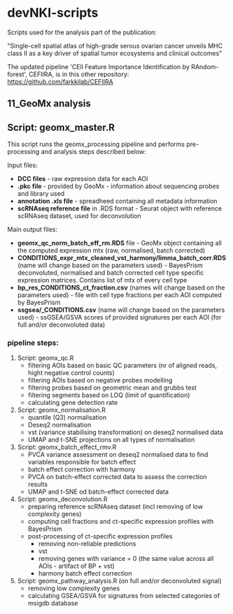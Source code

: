 # devNKI-scripts

Scripts used for the analysis part of the publication:

"Single-cell spatial atlas of high-grade serous ovarian cancer unveils MHC class II as a key driver of spatial tumor ecosystems and clinical outcomes"


The updated pipeline 'CEll Feature Importance Identification by RAndom-forest', CEFIIRA, is in this other repository: https://github.com/farkkilab/CEFIIRA

## 11_GeoMx analysis

## Script: geomx_master.R
This script runs the geomx_processing pipeline and performs pre-processing and analysis steps described below:

Input files:
* **DCC files** - raw expression data for each AOI
* **.pkc file** - provided by GeoMx - information about sequencing probes and library used
* **annotation .xls file** - spreadheed containing all metadata information
* **scRNAseq reference file** in .RDS format - Seurat object with reference scRNAseq dataset, used for deconvolution

Main output files:
* **geomx_qc_norm_batch_eff_rm.RDS** file - GeoMx object containing all the computed expression mtx (raw, normalised, batch corrected)
* **CONDITIONS_expr_mtx_cleaned_vst_harmony/limma_batch_corr.RDS** (name will change based on the parameters used) -
  BayesPrism deconvoluted, normalised and batch corrected cell type specific expression matrices. Contains list of mtx of every cell type
* **bp_res_CONDITIONS_ct_fraction.csv** (names will change based on the parameters used) -
  file with cell type fractions per each AOI computed by BayesPrism
* **ssgsea/_CONDITIONS.csv** (name will change based on the parameters used) - ssGSEA/GSVA scores of provided signatures per each AOI (for full and/or deconvoluted data)

### pipeline steps:

1. Script: geomx_qc.R
    * filtering AOIs based on basic QC parameters (nr of aligned reads, hight negative control counts)
    * filtering AOIs based on negative probes modelling
    * filtering probes based on geometric mean and grubbs test
    * filtering segments based on LOQ (limit of quantification)
    * calculating gene detection rate  
3. Script: geomx_normalisation.R
    * quantile (Q3) normalisation
    * Deseq2 normalisation
    * vst (variance stabilising transformation) on deseq2 normalised data
    * UMAP and t-SNE projections on all types of normalisation
4. Script: geomx_batch_effect_rmv.R
    * PVCA variance assessment on deseq2 normalised data to find variables responsible for batch effect
    * batch effect correction with harmony
    * PVCA on batch-effect corrected data to assess the correction results
    * UMAP and t-SNE od batch-effect corrected data
5. Script: geomx_deconvolution.R
   * preparing reference scRNAseq dataset (incl removing of low complexity genes)
   * computing cell fractions and ct-specific expression profiles with BayesPrism
   * post-processing of ct-specific expression profiles
       * removing non-reliable predictions
       * vst
       * removing genes with variance = 0 (the same value across all AOIs - artifact of BP + vst)
       * harmony batch effect correction
6. Script: geomx_pathway_analysis.R (on full and/or deconvoluted signal)
   *  removing low complexity genes
   *  calculating GSEA/GSVA for signatures from selected categories of msigdb database
